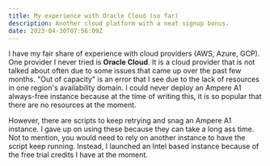 ```yaml
---
title: My experience with Oracle Cloud (so far)
description: Another cloud platform with a neat signup bonus.
date: 2023-04-30T07:56:09Z
---
```


I have my fair share of experience with cloud providers (AWS, Azure, GCP). One provider I never tried is **Oracle Cloud**. It is a cloud provider that is not talked about often due to some issues that came up over the past few months. "Out of capacity" is an error that I see due to the lack of resources in one region's availability domain. I could never deploy an Ampere A1 always-free instance because at the time of writing this, it is so popular that there are no resources at the moment.

However, there are scripts to keep retrying and snag an Ampere A1 instance. I gave up on using these because they can take a long ass time. Not to mention, you would need to rely on another instance to have the script keep running. Instead, I launched an Intel based instance because of the free trial credits I have at the moment.